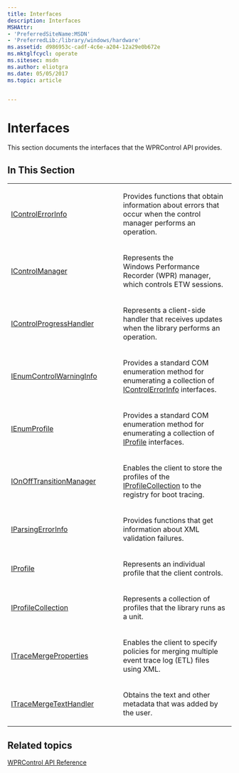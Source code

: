 ```yaml
---
title: Interfaces
description: Interfaces
MSHAttr:
- 'PreferredSiteName:MSDN'
- 'PreferredLib:/library/windows/hardware'
ms.assetid: d986953c-cadf-4c6e-a204-12a29e0b672e
ms.mktglfcycl: operate
ms.sitesec: msdn
ms.author: eliotgra
ms.date: 05/05/2017
ms.topic: article


---
```


# Interfaces


This section documents the interfaces that the WPRControl API provides.

## In This Section


<table>
<colgroup>
<col width="50%" />
<col width="50%" />
</colgroup>
<tbody>
<tr class="odd">
<td><p><a href="icontrolerrorinfo.md" data-raw-source="[IControlErrorInfo](icontrolerrorinfo.md)">IControlErrorInfo</a></p></td>
<td><p>Provides functions that obtain information about errors that occur when the control manager performs an operation.</p></td>
</tr>
<tr class="even">
<td><p><a href="icontrolmanager.md" data-raw-source="[IControlManager](icontrolmanager.md)">IControlManager</a></p></td>
<td><p>Represents the Windows Performance Recorder (WPR) manager, which controls ETW sessions.</p></td>
</tr>
<tr class="odd">
<td><p><a href="icontrolprogresshandler.md" data-raw-source="[IControlProgressHandler](icontrolprogresshandler.md)">IControlProgressHandler</a></p></td>
<td><p>Represents a client-side handler that receives updates when the library performs an operation.</p></td>
</tr>
<tr class="even">
<td><p><a href="ienumcontrolwarninginfo.md" data-raw-source="[IEnumControlWarningInfo](ienumcontrolwarninginfo.md)">IEnumControlWarningInfo</a></p></td>
<td><p>Provides a standard COM enumeration method for enumerating a collection of <a href="icontrolerrorinfo.md" data-raw-source="[IControlErrorInfo](icontrolerrorinfo.md)">IControlErrorInfo</a> interfaces.</p></td>
</tr>
<tr class="odd">
<td><p><a href="ienumprofile.md" data-raw-source="[IEnumProfile](ienumprofile.md)">IEnumProfile</a></p></td>
<td><p>Provides a standard COM enumeration method for enumerating a collection of <a href="iprofile.md" data-raw-source="[IProfile](iprofile.md)">IProfile</a> interfaces.</p></td>
</tr>
<tr class="even">
<td><p><a href="ionofftransitionmanager.md" data-raw-source="[IOnOffTransitionManager](ionofftransitionmanager.md)">IOnOffTransitionManager</a></p></td>
<td><p>Enables the client to store the profiles of the <a href="iprofilecollection.md" data-raw-source="[IProfileCollection](iprofilecollection.md)">IProfileCollection</a> to the registry for boot tracing.</p></td>
</tr>
<tr class="odd">
<td><p><a href="iparsingerrorinfo.md" data-raw-source="[IParsingErrorInfo](iparsingerrorinfo.md)">IParsingErrorInfo</a></p></td>
<td><p>Provides functions that get information about XML validation failures.</p></td>
</tr>
<tr class="even">
<td><p><a href="iprofile.md" data-raw-source="[IProfile](iprofile.md)">IProfile</a></p></td>
<td><p>Represents an individual profile that the client controls.</p></td>
</tr>
<tr class="odd">
<td><p><a href="iprofilecollection.md" data-raw-source="[IProfileCollection](iprofilecollection.md)">IProfileCollection</a></p></td>
<td><p>Represents a collection of profiles that the library runs as a unit.</p></td>
</tr>
<tr class="even">
<td><p><a href="itracemergeproperties.md" data-raw-source="[ITraceMergeProperties](itracemergeproperties.md)">ITraceMergeProperties</a></p></td>
<td><p>Enables the client to specify policies for merging multiple event trace log (ETL) files using XML.</p></td>
</tr>
<tr class="odd">
<td><p><a href="itracemergetexthandler.md" data-raw-source="[ITraceMergeTextHandler](itracemergetexthandler.md)">ITraceMergeTextHandler</a></p></td>
<td><p>Obtains the text and other metadata that was added by the user.</p></td>
</tr>
</tbody>
</table>

 

## Related topics


[WPRControl API Reference](wprcontrol-api-reference.md)

 

 







